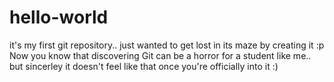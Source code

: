 # hello-world
it's my first git repository.. just wanted to get lost in its maze by creating it :p
Now you know that discovering Git can be a horror for a student like me.. but sincerley it doesn't feel like that once you're officially into it :)
